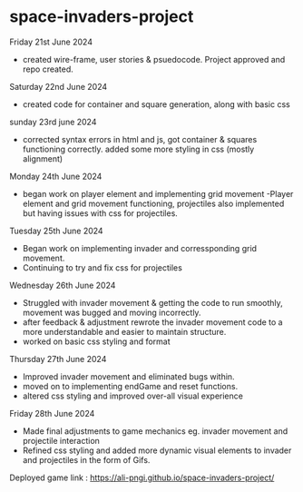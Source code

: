 # space-invaders-project

Friday 21st June 2024
- created wire-frame, user stories & psuedocode. Project approved and repo created.


Saturday 22nd June 2024
- created code for container and square generation, along  with basic css 

sunday 23rd june 2024

- corrected syntax errors in html and js, got container & squares functioning correctly. added some more styling in css (mostly alignment)

Monday 24th June 2024

- began work on player element and implementing grid movement 
-Player element and grid movement functioning, projectiles also implemented but having issues with css for projectiles.


Tuesday 25th June 2024 

- Began work on implementing invader and corressponding grid movement.
- Continuing to try and fix css for projectiles 


Wednesday 26th June 2024

- Struggled with invader movement & getting the code to run smoothly, movement was bugged and moving incorrectly.
- after feedback & adjustment rewrote the invader movement code to a more understandable and easier to maintain structure.
- worked on basic css styling and format


Thursday 27th June 2024

- Improved invader movement and eliminated bugs within.
- moved on to implementing endGame and reset functions.
- altered css styling and improved over-all visual experience 

Friday 28th June 2024 
 - Made final adjustments to game mechanics eg. invader movement and projectile interaction
 - Refined css styling and added more dynamic visual elements to invader and projectiles in the form of Gifs.
 











Deployed game link : 
https://ali-pngi.github.io/space-invaders-project/